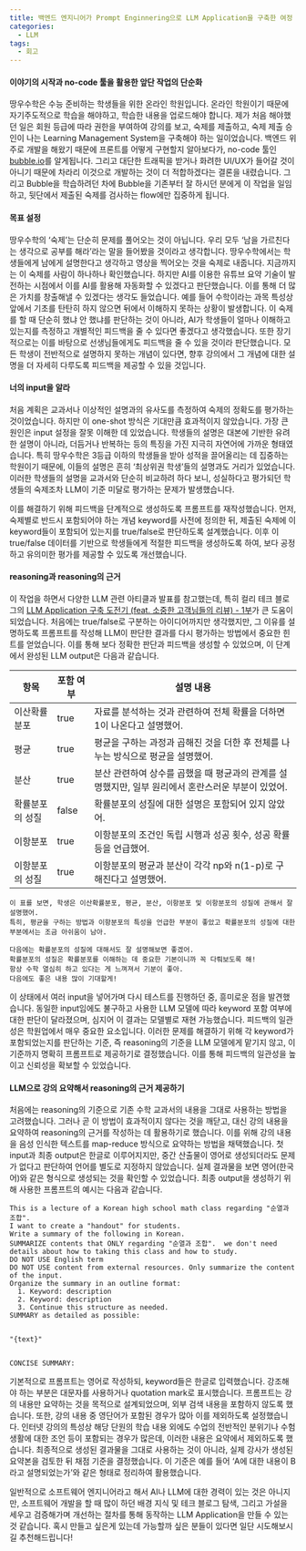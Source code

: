 ```yaml
---
title: 백엔드 엔지니어가 Prompt Enginnering으로 LLM Application을 구축한 여정
categories:
  - LLM
tags:
  - 회고
---
```


#### 이야기의 시작과 no-code 툴을 활용한 앞단 작업의 단순화

땅우수학은 수능 준비하는 학생들을 위한 온라인 학원입니다. 온라인 학원이기 때문에 자기주도적으로 학습을 해야하고, 학습한 내용을 업로드해야 합니다. 제가 처음 해야했던 일은 회원 등급에 따라 권한을 부여하여 강의를 보고, 숙제를 제출하고, 숙제 제출 승인이 나는 Learning Management System을 구축해야 하는 일이었습니다. 백엔드 위주로 개발을 해왔기 때문에 프론트를 어떻게 구현할지 알아보다가, no-code 툴인 [bubble.io](https://bubble.io/)를 알게됩니다. 그리고 대단한 트래픽을 받거나 화려한 UI/UX가 들어갈 것이 아니기 때문에 차라리 이것으로 개발하는 것이 더 적합하겠다는 결론을 내렸습니다. 그리고 Bubble을 학습하려던 차에 Bubble을 기존부터 잘 하시던 분에게 이 작업을 일임하고, 뒷단에서 제출된 숙제를 검사하는 flow에만 집중하게 됩니다.

#### 목표 설정

땅우수학의 ‘숙제’는 단순히 문제를 풀어오는 것이 아닙니다. 우리 모두 ‘남을 가르친다는 생각으로 공부를 해라’라는 말을 들어봤을 것이라고 생각합니다. 땅우수학에서는 학생들에게 남에게 설명한다고 생각하고 영상을 찍어오는 것을 숙제로 내줍니다. 지금까지는 이 숙제를 사람이 하나하나 확인했습니다. 하지만 AI를 이용한 유튜브 요약 기술이 발전하는 시점에서 이를 AI를 활용해 자동화할 수 있겠다고 판단했습니다. 이를 통해 더 많은 가치를 창출해낼 수 있겠다는 생각도 들었습니다. 예를 들어 수학이라는 과목 특성상 앞에서 기초를 탄탄히 하지 않으면 뒤에서 이해하지 못하는 상황이 발생합니다. 이 숙제를 할 때 단순히 했냐 안 했냐를 판단하는 것이 아니라, AI가 학생들이 얼마나 이해하고 있는지를 측정하고 개별적인 피드백을 줄 수 있다면 좋겠다고 생각했습니다. 또한 장기적으로는 이를 바탕으로 선생님들에게도 피드백을 줄 수 있을 것이라 판단했습니다. 모든 학생이 전반적으로 설명하지 못하는 개념이 있다면, 향후 강의에서 그 개념에 대한 설명을 더 자세히 다루도록 피드백을 제공할 수 있을 것입니다.

#### 너의 input을 알라

처음 계획은 교과서나 이상적인 설명과의 유사도를 측정하여 숙제의 정확도를 평가하는 것이었습니다. 하지만 이 one-shot 방식은 기대만큼 효과적이지 않았습니다. 가장 큰 원인은 input 설정을 잘못 이해한 데 있었습니다. 학생들의 설명은 대본에 기반한 유려한 설명이 아니라, 더듬거나 반복하는 등의 특징을 가진 지극히 자연어에 가까운 형태였습니다. 특히 땅우수학은 3등급 이하의 학생들을 받아 성적을 끌어올리는 데 집중하는 학원이기 때문에, 이들의 설명은 흔히 ‘최상위권 학생’들의 설명과도 거리가 있었습니다. 이러한 학생들의 설명을 교과서와 단순히 비교하려 하다 보니, 성실하다고 평가되던 학생들의 숙제조차 LLM이 기준 미달로 평가하는 문제가 발생했습니다.

이를 해결하기 위해 피드백을 단계적으로 생성하도록 프롬프트를 재작성했습니다. 먼저, 숙제별로 반드시 포함되어야 하는 개념 keyword를 사전에 정의한 뒤, 제출된 숙제에 이 keyword들이 포함되어 있는지를 true/false로 판단하도록 설계했습니다. 이후 이 true/false 데이터를 기반으로 학생들에게 적절한 피드백을 생성하도록 하여, 보다 공정하고 유의미한 평가를 제공할 수 있도록 개선했습니다.

#### reasoning과 reasoning의 근거

이 작업을 하면서 다양한 LLM 관련 아티클과 발표를 참고했는데, 특히 컬리 테크 블로그의 [LLM Application 구축 도전기 (feat. 소중한 고객님들의 리뷰) - 1부](https://helloworld.kurly.com/blog/2024-review-llm-application/)가 큰 도움이 되었습니다. 처음에는 true/false로 구분하는 아이디어까지만 생각했지만, 그 이유를 설명하도록 프롬프트를 작성해 LLM이 판단한 결과를 다시 평가하는 방법에서 중요한 힌트를 얻었습니다. 이를 통해 보다 정확한 판단과 피드백을 생성할 수 있었으며, 이 단계에서 완성된 LLM output은 다음과 같습니다.

| 항목                   | 포함 여부 | 설명 내용                           |
|----------------------|--------|-----------------------------------------|
| 이산확률분포             | true   | 자료를 분석하는 것과 관련하여 전체 확률을 더하면 1이 나온다고 설명했어.|
| 평균                   | true   | 평균을 구하는 과정과 곱해진 것을 더한 후 전체를 나누는 방식으로 평균을 설명했어.|
| 분산                   | true   | 분산 관련하여 상수를 곱했을 때 평균과의 관계를 설명했지만, 일부 원리에서 혼란스러운 부분이 있었어.|
| 확률분포의 성질          | false  | 확률분포의 성질에 대한 설명은 포함되어 있지 않았어.|
| 이항분포               | true   | 이항분포의 조건인 독립 시행과 성공 횟수, 성공 확률 등을 언급했어.|
| 이항분포의 성질         | true   | 이항분포의 평균과 분산이 각각 np와 n(1-p)로 구해진다고 설명했어.|
```
이 표를 보면, 학생은 이산확률분포, 평균, 분산, 이항분포 및 이항분포의 성질에 관해서 잘 설명했어.
특히, 평균을 구하는 방법과 이항분포의 특성을 언급한 부분이 좋았고 확률분포의 성질에 대한 부분에서는 조금 아쉬움이 남아. 

다음에는 확률분포의 성질에 대해서도 잘 설명해보면 좋겠어.
확률분포의 성질은 확률분포를 이해하는 데 중요한 기본이니까 꼭 다뤄보도록 해!
항상 수학 열심히 하고 있다는 게 느껴져서 기분이 좋아.
다음에도 좋은 내용 많이 기대할게!
```

이 상태에서 여러 input을 넣어가며 다시 테스트를 진행하던 중, 흥미로운 점을 발견했습니다. 동일한 input임에도 불구하고 사용한 LLM 모델에 따라 keyword 포함 여부에 대한 판단이 달라졌으며, 심지어 이 결과는 모델별로 재현 가능했습니다. 피드백의 일관성은 학원업에서 매우 중요한 요소입니다. 이러한 문제를 해결하기 위해 각 keyword가 포함되었는지를 판단하는 기준, 즉 reasoning의 기준을 LLM 모델에게 맡기지 않고, 이 기준까지 명확히 프롬프트로 제공하기로 결정했습니다. 이를 통해 피드백의 일관성을 높이고 신뢰성을 확보할 수 있었습니다.

#### LLM으로 강의 요약해서 reasoning의 근거 제공하기

처음에는 reasoning의 기준으로 기존 수학 교과서의 내용을 그대로 사용하는 방법을 고려했습니다. 그러나 곧 이 방법이 효과적이지 않다는 것을 깨닫고, 대신 강의 내용을 요약하여 reasoning의 근거를 작성하는 데 활용하기로 했습니다. 이를 위해 강의 내용을 음성 인식한 텍스트를 map-reduce 방식으로 요약하는 방법을 채택했습니다. 첫 input과 최종 output은 한글로 이루어지지만, 중간 산출물이 영어로 생성되더라도 문제가 없다고 판단하여 언어를 별도로 지정하지 않았습니다. 실제 결과물을 보면 영어(한국어)와 같은 형식으로 생성되는 것을 확인할 수 있었습니다. 최종 output을 생성하기 위해 사용한 프롬프트의 예시는 다음과 같습니다.

```
This is a lecture of a Korean high school math class regarding "순열과 조합".
I want to create a "handout" for students.
Write a summary of the following in Korean.
SUMMARIZE contents that ONLY regarding "순열과 조합".  we don't need details about how to taking this class and how to study.
DO NOT USE English term
DO NOT USE content from external resources. Only summarize the content of the input.
Organize the summary in an outline format:  
  1. Keyword: description
  2. Keyword: description
  3. Continue this structure as needed.
SUMMARY as detailed as possible:


"{text}"


CONCISE SUMMARY:
```

기본적으로 프롬프트는 영어로 작성하되, keyword들은 한글로 입력했습니다. 강조해야 하는 부분은 대문자를 사용하거나 quotation mark로 표시했습니다. 프롬프트는 강의 내용만 요약하는 것을 목적으로 설계되었으며, 외부 검색 내용을 포함하지 않도록 했습니다. 또한, 강의 내용 중 영단어가 포함된 경우가 많아 이를 제외하도록 설정했습니다. 인터넷 강의의 특성상 해당 단원의 학습 내용 외에도 수업의 전반적인 분위기나 수험생활에 대한 조언 등이 포함되는 경우가 많은데, 이러한 내용은 요약에서 제외하도록 했습니다. 최종적으로 생성된 결과물을 그대로 사용하는 것이 아니라, 실제 강사가 생성된 요약본을 검토한 뒤 채점 기준을 결정했습니다. 이 기준은 예를 들어 ‘A에 대한 내용이 B라고 설명되었는가’와 같은 형태로 정리하여 활용했습니다.

일반적으로 소프트웨어 엔지니어라고 해서 AI나 LLM에 대한 경력이 있는 것은 아니지만, 소프트웨어 개발을 할 때 많이 하던 배경 지식 및 테크 블로그 탐색, 그리고 가설을 세우고 검증해가며 개선하는 절차를 통해 동작하는 LLM Application을 만들 수 있는 것 같습니다. 혹시 만들고 싶은게 있는데 가능할까 싶은 분들이 있다면 일단 시도해보시길 추천해드립니다!
